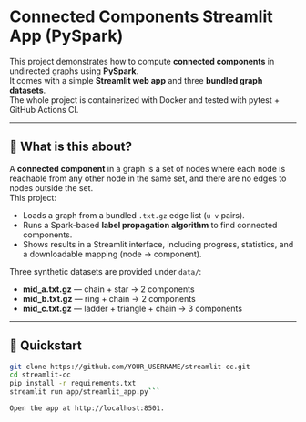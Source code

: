 # Connected Components Streamlit App (PySpark)

This project demonstrates how to compute **connected components** in undirected graphs using **PySpark**.  
It comes with a simple **Streamlit web app** and three **bundled graph datasets**.  
The whole project is containerized with Docker and tested with pytest + GitHub Actions CI.

---

## 📖 What is this about?

A **connected component** in a graph is a set of nodes where each node is reachable from any other node in the same set, and there are no edges to nodes outside the set.  
This project:

- Loads a graph from a bundled `.txt.gz` edge list (`u v` pairs).  
- Runs a Spark-based **label propagation algorithm** to find connected components.  
- Shows results in a Streamlit interface, including progress, statistics, and a downloadable mapping (node → component).  

Three synthetic datasets are provided under `data/`:

- **mid_a.txt.gz** — chain + star → 2 components  
- **mid_b.txt.gz** — ring + chain → 2 components  
- **mid_c.txt.gz** — ladder + triangle + chain → 3 components  

---

## 🚀 Quickstart

```bash
git clone https://github.com/YOUR_USERNAME/streamlit-cc.git
cd streamlit-cc
pip install -r requirements.txt
streamlit run app/streamlit_app.py```

Open the app at http://localhost:8501.

